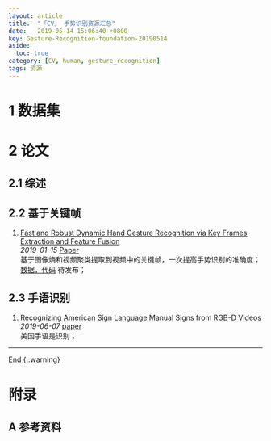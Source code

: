 ```yaml
---
layout: article
title:  "「CV」 手势识别资源汇总"
date:   2019-05-14 15:06:40 +0800
key: Gesture-Recognition-foundation-20190514
aside:
  toc: true
category: [CV, human, gesture_recognition]
tags: 资源
---
```

<span id='head'></span>

<!--more-->

# 1 数据集

# 2 论文  
## 2.1 综述  
## 2.2 基于关键帧
1. [Fast and Robust Dynamic Hand Gesture Recognition via Key Frames Extraction and Feature Fusion](http://cn.arxiv.org/abs/1901.04622)   
*2019-01-15* [Paper](https://arxiv.org/abs/1901.04622)   
基于图像熵和视频聚类提取到视频中的关键帧，一次提高手势识别的准确度；   
[数据，代码](https://github.com/Ha0Tang/HandGestureRecognition) 待发布；   

## 2.3 手语识别
1. [Recognizing American Sign Language Manual Signs from RGB-D Videos](http://cn.arxiv.org/abs/1906.02851)   
*2019-06-07* [paper](https://arxiv.org/abs/1906.02851)   
美国手语是识别；    

-------------------  
[End](#head)
{:.warning}  


# 附录
## A 参考资料

